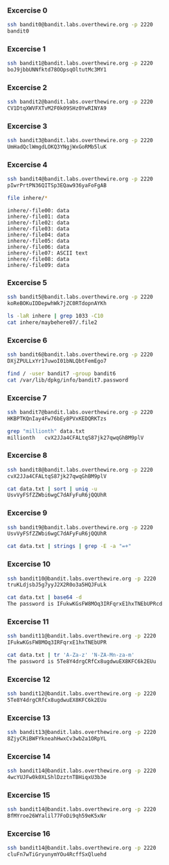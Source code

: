 ### Excercise 0

```bash
ssh bandit0@bandit.labs.overthewire.org -p 2220
bandit0
```

### Excercise 1

```bash
ssh bandit1@bandit.labs.overthewire.org -p 2220
boJ9jbbUNNfktd78OOpsqOltutMc3MY1
```

### Excercise 2

```bash
ssh bandit2@bandit.labs.overthewire.org -p 2220
CV1DtqXWVFXTvM2F0k09SHz0YwRINYA9
```

### Excercise 3

```bash
ssh bandit3@bandit.labs.overthewire.org -p 2220
UmHadQclWmgdLOKQ3YNgjWxGoRMb5luK
```

### Excercise 4

```bash
ssh bandit4@bandit.labs.overthewire.org -p 2220
pIwrPrtPN36QITSp3EQaw936yaFoFgAB
```

```bash
file inhere/*
```

```
inhere/-file00: data
inhere/-file01: data
inhere/-file02: data
inhere/-file03: data
inhere/-file04: data
inhere/-file05: data
inhere/-file06: data
inhere/-file07: ASCII text
inhere/-file08: data
inhere/-file09: data
```

### Excercise 5

```bash
ssh bandit5@bandit.labs.overthewire.org -p 2220
koReBOKuIDDepwhWk7jZC0RTdopnAYKh
```

```bash
ls -laR inhere | grep 1033 -C10
cat inhere/maybehere07/.file2
```

### Excercise 6

```bash
ssh bandit6@bandit.labs.overthewire.org -p 2220
DXjZPULLxYr17uwoI01bNLQbtFemEgo7
```

```bash
find / -user bandit7 -group bandit6
cat /var/lib/dpkg/info/bandit7.password
```

### Excercise 7

```bash
ssh bandit7@bandit.labs.overthewire.org -p 2220
HKBPTKQnIay4Fw76bEy8PVxKEDQRKTzs
```

```bash
grep "millionth" data.txt
millionth	cvX2JJa4CFALtqS87jk27qwqGhBM9plV
```

### Excercise 8

```bash
ssh bandit8@bandit.labs.overthewire.org -p 2220
cvX2JJa4CFALtqS87jk27qwqGhBM9plV
```

```bash
cat data.txt | sort | uniq -u
UsvVyFSfZZWbi6wgC7dAFyFuR6jQQUhR
```

### Excercise 9

```bash
ssh bandit9@bandit.labs.overthewire.org -p 2220
UsvVyFSfZZWbi6wgC7dAFyFuR6jQQUhR
```

```bash
cat data.txt | strings | grep -E -a "=+"
```

### Excercise 10

```bash
ssh bandit10@bandit.labs.overthewire.org -p 2220
truKLdjsbJ5g7yyJ2X2R0o3a5HQJFuLk
```

```bash
cat data.txt | base64 -d
The password is IFukwKGsFW8MOq3IRFqrxE1hxTNEbUPRcd
```

### Excercise 11

```bash
ssh bandit11@bandit.labs.overthewire.org -p 2220
IFukwKGsFW8MOq3IRFqrxE1hxTNEbUPR
```

```bash
cat data.txt | tr 'A-Za-z' 'N-ZA-Mn-za-m'
The password is 5Te8Y4drgCRfCx8ugdwuEX8KFC6k2EUu
```

### Excercise 12

```bash
ssh bandit12@bandit.labs.overthewire.org -p 2220
5Te8Y4drgCRfCx8ugdwuEX8KFC6k2EUu
```

### Excercise 13

```bash
ssh bandit13@bandit.labs.overthewire.org -p 2220
8ZjyCRiBWFYkneahHwxCv3wb2a1ORpYL
```

### Excercise 14

```bash
ssh bandit14@bandit.labs.overthewire.org -p 2220
4wcYUJFw0k0XLShlDzztnTBHiqxU3b3e
```

### Excercise 15

```bash
ssh bandit14@bandit.labs.overthewire.org -p 2220
BfMYroe26WYalil77FoDi9qh59eK5xNr
```

### Excercise 16

```bash
ssh bandit14@bandit.labs.overthewire.org -p 2220
cluFn7wTiGryunymYOu4RcffSxQluehd
```